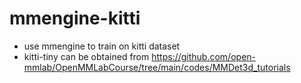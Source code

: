 # mmengine-kitti

- use mmengine to train on kitti dataset 
- kitti-tiny can be obtained from https://github.com/open-mmlab/OpenMMLabCourse/tree/main/codes/MMDet3d_tutorials